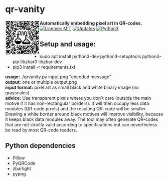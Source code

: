# qr-vanity
<p>
  <img alt="example logo"src="example.png" align="left" width="110" height="110">
  <b>Automatically embedding pixel art in QR-codes.</b><br>
  <a href="https://opensource.org/licenses/MIT"><img alt="License: MIT" src="https://img.shields.io/badge/License-MIT-yellow.svg"></a>
  <a href="https://pyup.io/repos/github/mzollin/qr-vanity"><img alt="Updates" src="https://pyup.io/repos/github/mzollin/qr-vanity/shield.svg"></a>
  <a href="https://pyup.io/repos/github/mzollin/qr-vanity"><img alt="Python3" src="https://pyup.io/repos/github/mzollin/qr-vanity/python-3-shield.svg"></a>
<p>

## Setup and usage:
- sudo apt install python3-dev python3-setuptools python3-pip libzbar0 libzbar-dev
- pip3 install -r requirements.txt

**usage:** ./qrvanity.py input.png "encoded message"<br>
**output:** one or multiple output.png<br>
**input format:** pixel art as small black and white binary image (no grayscales)<br>
**advice:** Use transparent pixels where you don't care (outside the main motive if it has non-rectangular borders). It will then occupy less data modules (QR-code pixels) and the resulting QR-code will be smaller. Drawing a white border around black motives will improve visibility, because it keeps black data modules away. The tool may often generate QR-codes that are not strictly valid according to specifications but can nevertheless be read by most QR-code readers.

## Python dependencies
- Pillow
- PyQRCode
- zbarlight
- pypng

